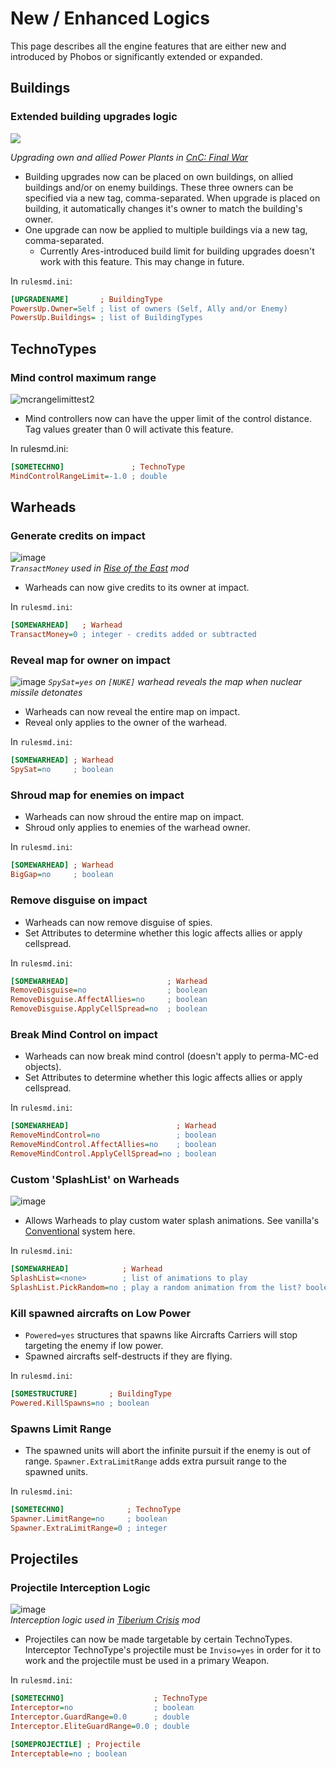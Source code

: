 # New / Enhanced Logics

This page describes all the engine features that are either new and introduced by Phobos or significantly extended or expanded.

## Buildings

### Extended building upgrades logic

![](https://media.moddb.com/cache/images/mods/1/35/34805/thumb_620x2000/powersup.owner.png)

*Upgrading own and allied Power Plants in [CnC: Final War](https://www.moddb.com/mods/cncfinalwar)*

- Building upgrades now can be placed on own buildings, on allied buildings and/or on enemy buildings. These three owners can be specified via a new tag, comma-separated. When upgrade is placed on building, it automatically changes it's owner to match the building's owner.
- One upgrade can now be applied to multiple buildings via a new tag, comma-separated.
  - Currently Ares-introduced build limit for building upgrades doesn't work with this feature. This may change in future.

In `rulesmd.ini`:
```ini
[UPGRADENAME]       ; BuildingType
PowersUp.Owner=Self ; list of owners (Self, Ally and/or Enemy)
PowersUp.Buildings= ; list of BuildingTypes
```

## TechnoTypes

### Mind control maximum range

![mcrangelimittest2](https://user-images.githubusercontent.com/17500545/107950652-b27dbc80-6f9f-11eb-8cf0-f47367130a22.gif)

- Mind controllers now can have the upper limit of the control distance. Tag values greater than 0 will activate this feature.

In rulesmd.ini:
```ini
[SOMETECHNO]               ; TechnoType
MindControlRangeLimit=-1.0 ; double
```

## Warheads

### Generate credits on impact

![image](https://media.moddb.com/cache/images/mods/1/30/29781/thumb_620x2000/hackerfinallyworks.gif)  
*`TransactMoney` used in [Rise of the East](https://www.moddb.com/mods/riseoftheeast) mod*

- Warheads can now give credits to its owner at impact.

In `rulesmd.ini`:
```ini
[SOMEWARHEAD]   ; Warhead
TransactMoney=0 ; integer - credits added or subtracted
```

### Reveal map for owner on impact

![image](https://cdn.discordapp.com/attachments/773636942775582720/803047875944775680/revealwarhead.gif)
*`SpySat=yes` on `[NUKE]` warhead reveals the map when nuclear missile detonates*

- Warheads can now reveal the entire map on impact.
- Reveal only applies to the owner of the warhead.

In `rulesmd.ini`:
```ini
[SOMEWARHEAD] ; Warhead
SpySat=no     ; boolean
```

### Shroud map for enemies on impact

- Warheads can now shroud the entire map on impact.
- Shroud only applies to enemies of the warhead owner.

In `rulesmd.ini`:
```ini
[SOMEWARHEAD] ; Warhead
BigGap=no     ; boolean
```

### Remove disguise on impact

- Warheads can now remove disguise of spies.
- Set Attributes to determine whether this logic affects allies or apply cellspread.

In `rulesmd.ini`:
```ini
[SOMEWARHEAD]                      ; Warhead
RemoveDisguise=no                  ; boolean
RemoveDisguise.AffectAllies=no     ; boolean
RemoveDisguise.ApplyCellSpread=no  ; boolean
```

### Break Mind Control on impact

- Warheads can now break mind control (doesn't apply to perma-MC-ed objects).
- Set Attributes to determine whether this logic affects allies or apply cellspread.

In `rulesmd.ini`:
```ini
[SOMEWARHEAD]                        ; Warhead
RemoveMindControl=no                 ; boolean
RemoveMindControl.AffectAllies=no    ; boolean
RemoveMindControl.ApplyCellSpread=no ; boolean
```

### Custom 'SplashList' on Warheads

![image](https://www.riseoftheeastmod.com/web/splashlistgif.gif)
- Allows Warheads to play custom water splash animations. See vanilla's [Conventional](https://www.modenc.renegadeprojects.com/Conventional) system here.

In `rulesmd.ini`:
```ini
[SOMEWARHEAD]            ; Warhead
SplashList=<none>        ; list of animations to play
SplashList.PickRandom=no ; play a random animation from the list? boolean, defaults to no
```

### Kill spawned aircrafts on Low Power

- `Powered=yes` structures that spawns like Aircrafts Carriers will stop targeting the enemy if low power.
- Spawned aircrafts self-destructs if they are flying.

In `rulesmd.ini`:
```ini
[SOMESTRUCTURE]       ; BuildingType
Powered.KillSpawns=no ; boolean
```

### Spawns Limit Range

- The spawned units will abort the infinite pursuit if the enemy is out of range.
`Spawner.ExtraLimitRange` adds extra pursuit range to the spawned units.

In `rulesmd.ini`:
```ini
[SOMETECHNO]              ; TechnoType
Spawner.LimitRange=no     ; boolean
Spawner.ExtraLimitRange=0 ; integer
```

## Projectiles

### Projectile Interception Logic

![image](https://user-images.githubusercontent.com/29500471/110206713-57622a00-7eba-11eb-9bdc-850dd312e2cb.gif)  
*Interception logic used in [Tiberium Crisis](https://www.moddb.com/mods/tiberium-crisis) mod*

- Projectiles can now be made targetable by certain TechnoTypes. Interceptor TechnoType's projectile must be `Inviso=yes` in order for it to work and the projectile must be used in a primary Weapon. 

In `rulesmd.ini`:
```ini
[SOMETECHNO]                    ; TechnoType
Interceptor=no                  ; boolean
Interceptor.GuardRange=0.0      ; double
Interceptor.EliteGuardRange=0.0 ; double

[SOMEPROJECTILE] ; Projectile
Interceptable=no ; boolean
```